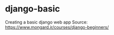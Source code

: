 # django-basic
Creating a basic django web app  Source: https://www.mongard.ir/courses/django-beginners/
